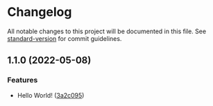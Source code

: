 # Changelog

All notable changes to this project will be documented in this file. See [standard-version](https://github.com/conventional-changelog/standard-version) for commit guidelines.

## 1.1.0 (2022-05-08)


### Features

* Hello World! ([3a2c095](https://github.com/lttrieu/test-standartversion/commit/3a2c095407b0ede5b0f3d33e938fe1967905d462))

